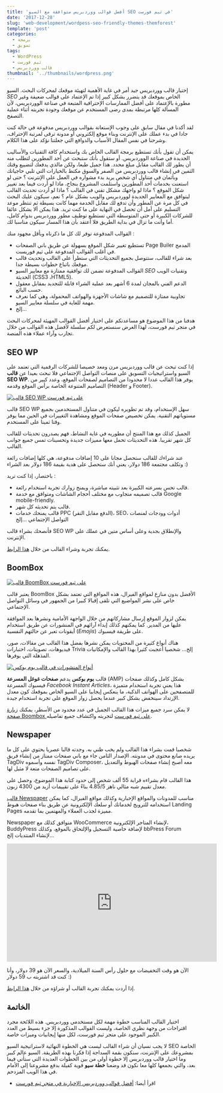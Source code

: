 ```yaml
---
title: 'أفضل قوالب ووردبريس متوافقة مع السيو SEO في ثيم فورست'
date: '2017-12-28'
slug: 'web-development/wordpess-seo-friendly-themes-themforest'
template: 'post'
categories:
  - برمجة
  - تسويق
tags:
  - WordPress
  - ثيم فورست
  - قالب ووردبريس
thumbnail: '../thumbnails/wordpress.png'
---
```


إختيار قالب ووردبريس جيد أمر في غاية الأهمية لتهيئة موقعك لمحركات البحث. السيو _SEO_ الخاص بموقعك قد يتضرر بشكل كبير إذا تم الإعتماد على قوالب ضعيفة وغير مطورة بالإعتماد على أفضل الممارسات الإحترافية المتبعة في صناعة الووردبريس، لأن المسألة كلها مرتبطة بمدى رضى المستخدم عن موقعك وجودة تجربته أثناء عملية التصفح.

لقد أكدنا في مقال سابق على وجوب الإستعانة بقوالب ووردبريس مدفوعة في حالة كنت جادا في بدء عملك على الإنترنت وبناء موقع إلكتروني أو مدونة ترقى لمرتبة الإحتراف، وشرحنا في نفس المقال الأسباب والدوافع التي جعلتنا نؤكد على هذا الكلام.

يمكن أن تقول بأنك تستطيع برمجة القالب الخاص بك واستخدام كافة التقنيات والأساليب الجديدة في صناعة الووردبريس. أو ستقول بأنك ستبحث عن أحد المطورين لتطلب منه أن يطور لك القالب مقابل مبلغ محدد. هذا جميل طبعا، ولكن مالذي يدفعك لتضييع وقتك الثمين في إنشاء قالب ووردبريس من الصفر والسوق مكتظ بالخيارات التي تلبي حاجياتك وبأثمان في متناول أي شخص يريد بدء مشواره في العمل على الإنترنت ؟ حتى لو استعنت بخدمات أحد المطورين واستلمت المشروع بنجاح، ماذا لو أردت فيما بعد تغيير شكل الموقع ؟ ماذا لو واجهك مشكل تقني في القالب ؟ ماذا لو أردت تحديث القالب ليتوافق مع المعايير الجديدة لووردبريس والويب بشكل عام ؟ نعم، سيكون عليك البحث في كل مرة عن المطور وأن تدفع لك مقابل الخدمة مهما كانت بسيطة ثم تنتظر موعد التسليم على أمل أن تحصل في النهاية على ما كنت تريد. هذا يمكن ألا يشكل عائقا للشركات الكبيرة أو حتى المتوسطة التي تستطيع توظيف مطور ووردبريس بدوام كامل، أما وأنت ما تزال في بداية الطريق فلا أعتقد بأن هذا المسار سيكون مناسبا لك.

القوالب المدفوعة توفر لك كل ما ذكرناه وبأقل مجهود منك :

- تستطيع تغيير شكل الموقع بسهولة عن طريق باني الصفحات Page Builer المدمج في أغلب القوالب المدفوعة على ثيم فوريست.
- بعد شراء للقالب، ستتوصل بجميع التحديثات التي ستطرأ على القالب وتحديث قالب موقعك باتباع خطوات بسيطة جدا.
- القوالب المدفوعة تضمن لك توافقية ممتازة مع معايير السيو _SEO_ وتقنيات الويب الحديثة (CSS3 ،HTML5).
- الدعم الفني بالمجان لمدة 6 أشهر بعد عملية الشراء قابلة للتجديد بمقابل معقول حسب البائع.
- تجاوبية ممتازة للتصميم مع شاشات الأجهزة والهواتف المحمولة، وهي كما نعرف مهمة للغاية في سلسلة معايير السيو.
- إلخ...

هدفنا من هذا الموضوع هو مساعدتكم على اختيار أفضل القوالب المهيئة لمحركات البحث في متجر ثيم فورست، لهذا الغرض سنستعرض لكم سلسلة لأفضل هذه القوالب من خلال تجارب وآراء عملاء هذه المنصة.

## SEO WP

إذا كنت تبحث عن قالب ووردبريس مرن ومعد خصيصا للشركات الرقمية التي تعتمد على السيو واستراتيجيات التسويق على منصات التواصل الإجتماعي فلا تبحث بعيدا عن **قالب SEO WP**. يوفر هذا القالب عددا لا محدودا من التصاميم لصفحات الموقع، وعدد كبير من التصاميم المتنوعة الخاصة برأس الموقع وقدمه (Header و Footer).

[![قالب SEO WP على ثيم فورست](../images/seop-wp-themeforest-1.jpg)](../images/seop-wp-themeforest-1.jpg)

قالب SEO WP سهل الإستخدام، وقد تم تطويره ليكون في متناول المستخدمين بجميع مستوياتهم التقنية. يمكن تخصيص صفحات الموقع ومشاهدة التغييرات في الحين مما يوفر وقتا ثمينا على المستخدم.

الجميل كذلك مع هذا المنتج أن مطوريه في غاية النشاط، فهم يصدرون تحديثات للقالب كل شهر تقريبا. هذه التحديثات تحمل معها مميزات جديدة وتحسينات تمس جميع جوانب القالب.

عند شراءك للقالب ستحصل مجانا على 10 إضافات مدفوعة، هي كلها إضافات رائعة وتكلف مجتمعة 186 دولار، يعني أنك ستحصل على هدية بقيمة 186 دولار بعد الشراء :)

باختصار، إذا كنت تريد :

- قالب تحس بسرعته الكبيرة بعد تثبيته مباشرة، ويمنح زوارك تجربة استخدام رائعة.
- قالب تصميمه متجاوب مع مختلف أحجام الشاشات ومتوافق مع خدمة Google mobile-friendly.
- قالب يتم تحديثه كل شهر.
- قالب يمنحك خدمات PPC (الدفع مقابل النقر)، SEO، أدوات وودجات لمنصات التواصل الإجتماعي ...إلخ

فأنصحك بشراء قالب SEO WP والإنطلاق بجدية وعلى أساس متين في عملك على الإنترنت.

يمكنك تجربة وشراء القالب من خلال [هذا الرابط](https://www.tutomena.com/go/seo-wp-themeforest/ 'SEO WP Themeforest').

## BoomBox

[![قالب BoomBox على ثيم فورست](../images/boombox-wordpress-theme.jpg)](../images/boombox-wordpress-theme.jpg)

يعتبر قالب BoomBox الأفضل بدون منازع لمواقع الفيرال، هذه المواقع التي تعتمد بشكل خاص على نشر المواضيع التي تلقى إقبالا كبيرا من الجمهور في وسائل التواصل الإجتماعي.

يمكن لزوار الموقع إرسال مشاركاتهم من خلال الواجهة الأمامية ونشرها بعد الموافقة عليها من المدير. كما يمكنهم كذلك إبداء آرائهم في المنشورات عن طريق استخدام أيقونات تعبر عن حالتهم النفسية (_Emojis_) على طريقة فيسبوك.

هناك أنواع كثيرة من المحتويات يمكن نشرها بفضل هذا القالب من مقالات، صور، فيديوهات، تصويتات، اختبارات Trivia إلخ... شخصيا أعجبت كثيرا بهذا القالب والإمكانيات المذهلة التي يوفرها.

[![أنواع المنشورات في قالب بوم بوكس](../images/boombox-features.jpg)](../images/boombox-features.jpg)

قالب **بوم بوكس** يدعم **صفحات غوغل المسرعة** (AMP) بشكل كامل وكذلك صفحات فيسبوك المسرعة _Facebook Instant Articles_، هذا يعني تجربة استخدام متميزة للمتصفحين على الهواتف الذكية، ما ينعكس إيجابيا على السيو الخاص بموقعك كون معدل الإرتداد سينخفض بشكل كبير عندما يحصل زوار الموقع على تجربة استخدام جيدة.

لا يمكن سرد جميع ميزات هذا القالب الجميل في عدد محدود من الأسطر، يمكنك [زيارة صفحة Boombox على ثيم فورست](https://www.tutomena.com/go/boombox-themeforest/ 'BoomBox Themeforest') لتجربته واكتشاف جميع تفاصيله.

## Newspaper

شخصيا قمت بشراء هذا القالب ولم يخب ظني به. وجدته قالبا عصريا يحتوي على كل ما يريده صانع محتوى في مدونته. الإصدار الثامن جاء مع باني صفحات ممتاز من إنشاء فريق TagDiv نفسه وأسموه TagDiv Composer، معه أصبح إنشاء صفحات الهبوط والتعديل على تصاميم الصفحات متعة لا مثيل لها.

هذا القالب قام بشراءه قرابة 55 ألف شخص إلى حدود كتابة هذا الموضوع، وحصل على معدل تقييم شبه مثالي ناهز 4.85/5 بناءً على تقييمات أزيد من 4300 زبون.

[قالب Newspaper](https://www.tutomena.com/blog/newspaper-wordpress-theme-review/) مناسب للمدونات والمواقع الإخبارية وكذلك مواقع الفيرال، كما يمكن استخدامه للترويج لخدماتك أو سلعك الإلكترونية عن طريق بناء صفحات هبوط Landing Pages مميزة لجذب العملاء والمهتمين بما تقدمه.

Newspaper متوافق كذلك مع WooCommerce لإنشاء المتاجر الإلكترونية، BuddyPress لإضافة خاصية التسجيل والإلتحاق بالموقع، وكذلك bbPress Forum لإنشاء المنتديات إلخ...

<iframe width="560" height="315" src="https://www.youtube.com/embed/Jf9-fsfwrp4?rel=0&amp;showinfo=0" frameborder="0" gesture="media" allow="encrypted-media" allowfullscreen="allowfullscreen"><span data-mce-type="bookmark" style="display: inline-block; width: 0px; overflow: hidden; line-height: 0;" class="mce_SELRES_start">﻿</span></iframe>

الآن هو وقت التخفيضات مع حلول رأس السنة الميلادية، والسعر الآن هو 39 دولار، وأنا كنت قد اشتريته ب 59 دولار :)

إذا أردت يمكنك تجربة القالب أو شراؤه من خلال [هذا الرابط](https://www.tutomena.com/go/newspaper-themeforest/ 'Newspaper Themeforest').

## الخاتمة

اختيار القالب المناسب خطوة مهمة لكل مستخدمي ووردبريس. هذه اللائحة مجرد اقتراحات من وجهة نظري الخاصة، وليست القوالب المذكورة إلا جزء بسيط من العدد الكبير الموجود على متجر ثيم فورست، لكل منها إيجابيات وميزات خاصة.

لا يجب نسيان أن شراء القالب ليست هي الخطوة النهائية لاستراتيجية السيو SEO الخاصة بمشروعك على الإنترنت، سنكون بقمة السداجة إذا فكرنا بهذه الطريقة. السيو عالم كبير وما اختيار قالب ووردبريس إلا خطوة أولى من بين الخطوات العديدة التي ستأتي فيما بعد، والتي بجمعها كلها معا نكون قد وضعنا **خطة سيو** قوية كفيلة بدفع مشروعنا إلى الأمام في هذا الويب المزدحم.

- اقرأ أيضا: [أفضل قوالب ووردبريس الإخبارية في متجر ثيم فورست](https://www.tutomena.com/blog/best-wordpress-news-themes/)
